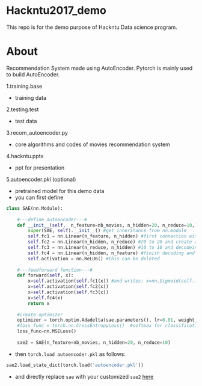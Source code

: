 # Hackntu2017_demo
This repo is for the demo purpose of Hackntu Data science program.

# About
Recommendation System made using AutoEncoder.
Pytorch is mainly used to build AutoEncoder.

1.training.base
- training data
 
2.testing.test
- test data
 
3.recom_autoencoder.py
- core algorithms and codes of movies recommendation system

4.hackntu.pptx
- ppt for presentation

5.autoencoder.pkl (optional)
* pretrained model for this demo data
* you can first define 
```python
class SAE(nn.Module):
    
    #---define autoencoder---#
    def __init__(self,  n_feature=nb_movies, n_hidden=20, n_reduce=10,): 
        super(SAE, self).__init__() #get inheritance from nn.module
        self.fc1 = nn.Linear(n_feature, n_hidden) #first connection with 20 elements hidden neurons
        self.fc2 = nn.Linear(n_hidden, n_reduce) #20 to 20 and create another 10 neurons
        self.fc3 = nn.Linear(n_reduce, n_hidden) #10 to 10 and decodeing
        self.fc4 = nn.Linear(n_hidden, n_feature) #finish decoding and make output
        self.activation = nn.ReLU6() #this can be deleted
    
    #---feedforward function---#
    def forward(self, x):
        x=self.activation(self.fc1(x)) #and writes: x=nn.Sigmoid(self.fc1(x))...
        x=self.activation(self.fc2(x))
        x=self.activation(self.fc3(x))
        x=self.fc4(x)
        return x
   
    #create optimizer
    optimizer = torch.optim.Adadelta(sae.parameters(), lr=0.01, weight_decay=0.5)
    #loss_func = torch.nn.CrossEntropyLoss()  #softmax for classification
    loss_func=nn.MSELoss()
    
    sae2 = SAE(n_feature=nb_movies, n_hidden=20, n_reduce=10)
```
* then ```torch.load autoencoder.pkl``` as follows:
 ```python
 sae2.load_state_dict(torch.load('autoencoder.pkl'))
 ```
 * and directly replace ```sae``` with your customized ```sae2``` [here](https://github.com/HowardNTUST/Hackntu2017_demo/blob/master/recom_autoencoder.py#L167)
  
